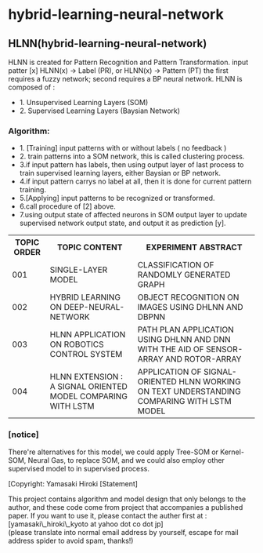 # hybrid-learning-neural-network
<h2>HLNN(hybrid-learning-neural-network)</h2>
<div>
<span> HLNN is created for Pattern Recognition and Pattern Transformation.
input patter [x] </span>
<span> HLNN(x) -> Label (PR), or HLNN(x) -> Pattern (PT) </span>
<span> the first requires a fuzzy network; second requires a BP neural network.</span>
<span> HLNN is composed of : </span>
<ul>
<li> 1. Unsupervised Learning Layers (SOM) </li>
<li> 2. Supervised Learning Layers (Baysian Network) </li>
</ul>
</div>

<div>
<h3> Algorithm: </h3>
<ul>
<li> 1. [Training] input patterns with or without labels ( no feedback ) </li>
<li> 2. train patterns into a SOM network, this is called clustering process. </li>
<li> 3.if input pattern has labels, then using output layer of last process 
  to train supervised learning layers, either Baysian or BP network.</li>
<li> 4.if input pattern carrys no label at all, then it is done for current
  pattern training.</li>
<li> 5.[Applying] input patterns to be recognized or transformed. </li>
<li> 6.call procedure of [2] above. </li>
<li> 7.using output state of affected neurons in SOM output layer to update
  supervised network output state, and output it as prediction [y].</li>
</ul>
</div>

<div>
<table>
	<tr>
		<th>TOPIC ORDER</th>
		<th>TOPIC CONTENT</th>
		<th>EXPERIMENT ABSTRACT</th>
	</tr>
	<tr>
		<td>001</td>
		<td>SINGLE-LAYER MODEL</td>
		<td>CLASSIFICATION OF RANDOMLY GENERATED GRAPH</td>
	</tr>
	<tr>
		<td>002</td>
		<td>HYBRID LEARNING ON DEEP-NEURAL-NETWORK</td>
		<td>OBJECT RECOGNITION ON IMAGES USING DHLNN AND DBPNN</td>
	</tr>
	<tr>
		<td>003</td>
		<td>HLNN APPLICATION ON ROBOTICS CONTROL SYSTEM</td>
		<td>PATH PLAN APPLICATION USING DHLNN AND DNN WITH THE AID OF SENSOR-ARRAY AND ROTOR-ARRAY</td>
	</tr>
	<tr>
		<td>004</td>
		<td>HLNN EXTENSION : A SIGNAL ORIENTED MODEL COMPARING WITH LSTM</td>
		<td>APPLICATION OF SIGNAL-ORIENTED HLNN WORKING ON TEXT UNDERSTANDING COMPARING WITH LSTM MODEL</td>
	</tr>
</table>
</div>

<div>
<h3> [notice]</h3>
<p>There're alternatives for this model, we could apply Tree-SOM or Kernel-SOM,
 Neural Gas, to replace SOM, and we could also employ other supervised model
 to in supervised process.
</p>
<span> [Copyright: Yamasaki Hiroki</span>
<span> [Statement] </span>
<p> This project contains algorithm and model design that only belongs to the author,
and these code come from project that accompanies a published paper. If you
want to use it, please contact the auther first at : <br/>
[yamasaki\_hiroki\_kyoto at yahoo dot co dot jp] <br/>
(please translate into normal email address by yourself, escape for mail address
spider to avoid spam, thanks!)
</p>
</div>

